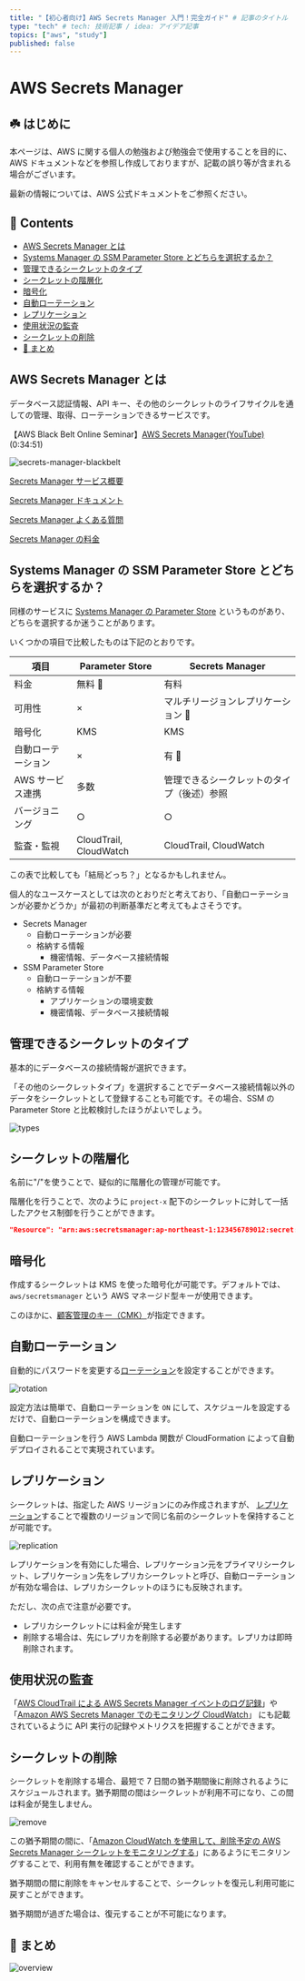 ```yaml
---
title: "【初心者向け】AWS Secrets Manager 入門！完全ガイド" # 記事のタイトル
type: "tech" # tech: 技術記事 / idea: アイデア記事
topics: ["aws", "study"]
published: false
---
```


# AWS Secrets Manager<!-- omit in toc -->

## ☘️ はじめに<!-- omit in toc -->

本ページは、AWS に関する個人の勉強および勉強会で使用することを目的に、AWS ドキュメントなどを参照し作成しておりますが、記載の誤り等が含まれる場合がございます。

最新の情報については、AWS 公式ドキュメントをご参照ください。

## 👀 Contents<!-- omit in toc -->

<!-- Duration: 00:01:00 -->

- [AWS Secrets Manager とは](#aws-secrets-manager-とは)
- [Systems Manager の SSM Parameter Store とどちらを選択するか？](#systems-manager-の-ssm-parameter-store-とどちらを選択するか)
- [管理できるシークレットのタイプ](#管理できるシークレットのタイプ)
- [シークレットの階層化](#シークレットの階層化)
- [暗号化](#暗号化)
- [自動ローテーション](#自動ローテーション)
- [レプリケーション](#レプリケーション)
- [使用状況の監査](#使用状況の監査)
- [シークレットの削除](#シークレットの削除)
- [📖 まとめ](#-まとめ)

## AWS Secrets Manager とは

<!-- Duration: 0:34:51 -->

データベース認証情報、API キー、その他のシークレットのライフサイクルを通しての管理、取得、ローテーションできるサービスです。

【AWS Black Belt Online Seminar】[AWS Secrets Manager(YouTube)](https://youtu.be/r7JQSBaQwh4)(0:34:51)

![secrets-manager-blackbelt](/images/blackbelt/blackbelt-secretsmanager-320.jpg)

[Secrets Manager サービス概要](https://aws.amazon.com/jp/secrets-manager/)

[Secrets Manager ドキュメント](https://docs.aws.amazon.com/ja_jp/secretsmanager/?id=docs_gateway)

[Secrets Manager よくある質問](https://aws.amazon.com/jp/secrets-managerxx/faqs/)

[Secrets Manager の料金](https://aws.amazon.com/jp/secrets-manager/pricing/)

## Systems Manager の SSM Parameter Store とどちらを選択するか？

<!-- Duration: 0:01:30 -->

同様のサービスに [Systems Manager の Parameter Store](https://docs.aws.amazon.com/ja_jp/systems-manager/latest/userguide/systems-manager-parameter-store.html) というものがあり、どちらを選択するか迷うことがあります。

いくつかの項目で比較したものは下記のとおりです。

| 項目               | Parameter Store        | Secrets Manager                            |
| ------------------ | ---------------------- | ------------------------------------------ |
| 料金               | 無料 👑                | 有料                                       |
| 可用性             | ×                      | マルチリージョンレプリケーション 👑        |
| 暗号化             | KMS                    | KMS                                        |
| 自動ローテーション | ×                      | 有 👑                                      |
| AWS サービス連携   | 多数                   | 管理できるシークレットのタイプ（後述）参照 |
| バージョニング     | ○                      | ○                                          |
| 監査・監視         | CloudTrail, CloudWatch | CloudTrail, CloudWatch                     |

この表で比較しても「結局どっち？」となるかもしれません。

個人的なユースケースとしては次のとおりだと考えており、「自動ローテーションが必要かどうか」が最初の判断基準だと考えてもよさそうです。

- Secrets Manager
  - 自動ローテーションが必要
  - 格納する情報
    - 機密情報、データベース接続情報
- SSM Parameter Store
  - 自動ローテーションが不要
  - 格納する情報
    - アプリケーションの環境変数
    - 機密情報、データベース接続情報

## 管理できるシークレットのタイプ

<!-- Duration: 0:01:00 -->

基本的にデータベースの接続情報が選択できます。

「その他のシークレットタイプ」を選択することでデータベース接続情報以外のデータをシークレットとして登録することも可能です。その場合、SSM の Parameter Store と比較検討したほうがよいでしょう。

![types](/images/secretsmanager/secrets-types.jpg)

## シークレットの階層化

<!-- Duration: 0:01:00 -->

名前に"/"を使うことで、疑似的に階層化の管理が可能です。

階層化を行うことで、次のように `project-x` 配下のシークレットに対して一括したアクセス制御を行うことができます。

```json
"Resource": "arn:aws:secretsmanager:ap-northeast-1:123456789012:secret:project-x/*"
```

## 暗号化

<!-- Duration: 0:01:00 -->

作成するシークレットは KMS を使った暗号化が可能です。デフォルトでは、`aws/secretsmanager` という AWS マネージド型キーが使用できます。

このほかに、[顧客管理のキー（CMK）](https://docs.aws.amazon.com/ja_jp/kms/latest/developerguide/concepts.html#customer-cmk)が指定できます。

## 自動ローテーション

<!-- Duration: 0:01:30 -->

自動的にパスワードを変更する[ローテーション](https://docs.aws.amazon.com/ja_jp/secretsmanager/latest/userguide/rotating-secrets.html)を設定することができます。

![rotation](/images/secretsmanager/secrets-rotation.jpg)

設定方法は簡単で、自動ローテーションを `ON` にして、スケジュールを設定するだけで、自動ローテーションを構成できます。

自動ローテーションを行う AWS Lambda 関数が CloudFormation によって自動デプロイされることで実現されています。

## レプリケーション

<!-- Duration: 0:01:30 -->

シークレットは、指定した AWS リージョンにのみ作成されますが、
[レプリケーション](https://docs.aws.amazon.com/ja_jp/secretsmanager/latest/userguide/create-manage-multi-region-secrets.html)することで複数のリージョンで同じ名前のシークレットを保持することが可能です。

![replication](/images/secretsmanager/secrets-replication.jpg)

レプリケーションを有効にした場合、レプリケーション元をプライマリシークレット、レプリケーション先をレプリカシークレットと呼び、自動ローテーションが有効な場合は、レプリカシークレットのほうにも反映されます。

ただし、次の点で注意が必要です。

- レプリカシークレットには料金が発生します
- 削除する場合は、先にレプリカを削除する必要があります。レプリカは即時削除されます。

## 使用状況の監査

<!-- Duration: 0:01:30 -->

「[AWS CloudTrail による AWS Secrets Manager イベントのログ記録](https://docs.aws.amazon.com/ja_jp/secretsmanager/latest/userguide/monitoring-cloudtrail.html)」や「[Amazon AWS Secrets Manager でのモニタリング CloudWatch](https://docs.aws.amazon.com/ja_jp/secretsmanager/latest/userguide/monitoring-cloudwatch.html)」 にも記載されているように API 実行の記録やメトリクスを把握することができます。

## シークレットの削除

<!-- Duration: 0:01:30 -->

シークレットを削除する場合、最短で 7 日間の猶予期間後に削除されるようにスケジュールされます。猶予期間の間はシークレットが利用不可になり、この間は料金が発生しません。

![remove](/images/secretsmanager/secrets-remove.png)

この猶予期間の間に、「[Amazon CloudWatch を使用して、削除予定の AWS Secrets Manager シークレットをモニタリングする](https://docs.aws.amazon.com/ja_jp/secretsmanager/latest/userguide/monitoring_cloudwatch_deleted-secrets.html)」にあるようにモニタリングすることで、利用有無を確認することができます。

猶予期間の間に削除をキャンセルすることで、シークレットを復元し利用可能に戻すことができます。

猶予期間が過ぎた場合は、復元することが不可能になります。

## 📖 まとめ

![overview](/images/all/secretsmanager.png)